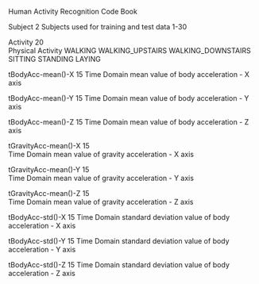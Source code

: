 Human Activity Recognition Code Book

Subject           2
    Subjects used for training and test data
    1-30

Activity         20     
    Physical Activity 
    WALKING
    WALKING_UPSTAIRS
    WALKING_DOWNSTAIRS
    SITTING
    STANDING
    LAYING
    
tBodyAcc-mean()-X  15
     Time Domain mean value of body acceleration - X axis
     
tBodyAcc-mean()-Y  15
     Time Domain mean value of body acceleration - Y axis

tBodyAcc-mean()-Z  15
     Time Domain mean value of body acceleration - Z axis
     
tGravityAcc-mean()-X  15     
     Time Domain mean value of gravity acceleration - X axis

tGravityAcc-mean()-Y  15     
     Time Domain mean value of gravity acceleration - Y axis
     
tGravityAcc-mean()-Z  15     
     Time Domain mean value of gravity acceleration - Z axis
     
tBodyAcc-std()-X   15
     Time Domain standard deviation value of body acceleration - X axis

tBodyAcc-std()-Y   15
     Time Domain standard deviation value of body acceleration - Y axis
     
tBodyAcc-std()-Z  15
     Time Domain standard deviation value of body acceleration - Z axis






